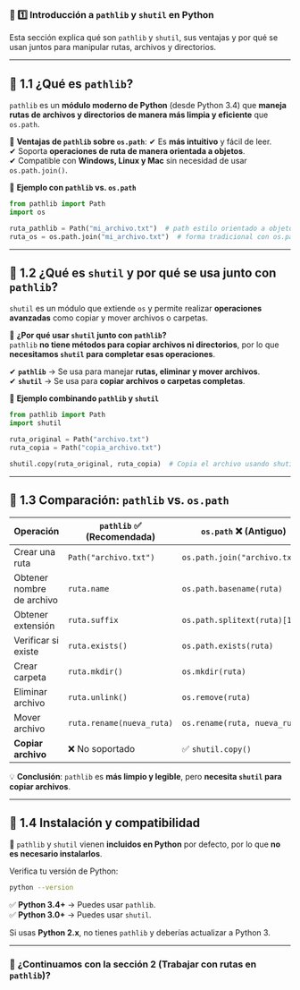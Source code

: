 ### **📌 1️⃣ Introducción a `pathlib` y `shutil` en Python**  
Esta sección explica qué son `pathlib` y `shutil`, sus ventajas y por qué se usan juntos para manipular rutas, archivos y directorios.

---

## **🔹 1.1 ¿Qué es `pathlib`?**  
`pathlib` es un **módulo moderno de Python** (desde Python 3.4) que **maneja rutas de archivos y directorios de manera más limpia y eficiente** que `os.path`.

📌 **Ventajas de `pathlib` sobre `os.path`**:
✔ Es **más intuitivo** y fácil de leer.  
✔ Soporta **operaciones de ruta de manera orientada a objetos**.  
✔ Compatible con **Windows, Linux y Mac** sin necesidad de usar `os.path.join()`.  

📌 **Ejemplo con `pathlib` vs. `os.path`**
```python
from pathlib import Path
import os

ruta_pathlib = Path("mi_archivo.txt")  # path estilo orientado a objetos
ruta_os = os.path.join("mi_archivo.txt")  # forma tradicional con os.path
```

---

## **🔹 1.2 ¿Qué es `shutil` y por qué se usa junto con `pathlib`?**  
`shutil` es un módulo que extiende `os` y permite realizar **operaciones avanzadas** como copiar y mover archivos o carpetas.

📌 **¿Por qué usar `shutil` junto con `pathlib`?**  
`pathlib` **no tiene métodos para copiar archivos ni directorios**, por lo que **necesitamos `shutil` para completar esas operaciones**.

✔ **`pathlib`** → Se usa para manejar **rutas, eliminar y mover archivos**.  
✔ **`shutil`** → Se usa para **copiar archivos o carpetas completas**.  

📌 **Ejemplo combinando `pathlib` y `shutil`**
```python
from pathlib import Path
import shutil

ruta_original = Path("archivo.txt")
ruta_copia = Path("copia_archivo.txt")

shutil.copy(ruta_original, ruta_copia)  # Copia el archivo usando shutil
```

---

## **🔹 1.3 Comparación: `pathlib` vs. `os.path`**
| Operación | `pathlib` ✅ (Recomendada) | `os.path` ❌ (Antiguo) |
|-----------|-----------------|------------------|
| Crear una ruta | `Path("archivo.txt")` | `os.path.join("archivo.txt")` |
| Obtener nombre de archivo | `ruta.name` | `os.path.basename(ruta)` |
| Obtener extensión | `ruta.suffix` | `os.path.splitext(ruta)[1]` |
| Verificar si existe | `ruta.exists()` | `os.path.exists(ruta)` |
| Crear carpeta | `ruta.mkdir()` | `os.mkdir(ruta)` |
| Eliminar archivo | `ruta.unlink()` | `os.remove(ruta)` |
| Mover archivo | `ruta.rename(nueva_ruta)` | `os.rename(ruta, nueva_ruta)` |
| **Copiar archivo** | ❌ No soportado | ✅ `shutil.copy()` |

💡 **Conclusión**: `pathlib` es **más limpio y legible**, pero **necesita `shutil` para copiar archivos**.

---

## **🔹 1.4 Instalación y compatibilidad**  
📌 `pathlib` y `shutil` vienen **incluidos en Python** por defecto, por lo que **no es necesario instalarlos**.

Verifica tu versión de Python:
```sh
python --version
```
✅ **Python 3.4+** → Puedes usar `pathlib`.  
✅ **Python 3.0+** → Puedes usar `shutil`.  

Si usas **Python 2.x**, no tienes `pathlib` y deberías actualizar a Python 3.

---

### 🚀 **¿Continuamos con la sección 2 (Trabajar con rutas en `pathlib`)?**